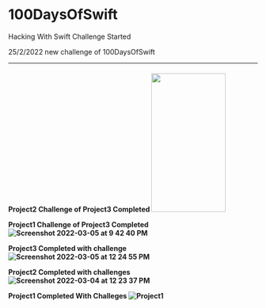 # 100DaysOfSwift

Hacking With Swift Challenge Started

25/2/2022 new challenge of 100DaysOfSwift
<hr/>
<h4>


Project2 Challenge of Project3 Completed
<img src="![Screenshot 2022-03-05 at 10 13 51 PM](https://user-images.githubusercontent.com/38833326/156892336-90b88624-2ea6-485f-abd1-03bd2eb73423.png)" width="150" height="280" />

Project1  Challenge of Project3 Completed
![Screenshot 2022-03-05 at 9 42 40 PM](https://user-images.githubusercontent.com/38833326/156891374-069fff1e-40aa-4b56-9c92-2e2aec14b042.png)

Project3 Completed with challenge
![Screenshot 2022-03-05 at 12 24 55 PM](https://user-images.githubusercontent.com/38833326/156872332-aae979cb-9ae0-4704-9063-700076371be7.png)

Project2 Completed with challenges
![Screenshot 2022-03-04 at 12 23 37 PM](https://user-images.githubusercontent.com/38833326/156714371-5ce94fe8-27c7-4f00-a116-f87e7025e2c8.png)

Project1 Completed With Challeges
![Project1](https://user-images.githubusercontent.com/38833326/155891386-70242db7-c87f-4066-8696-25e559f5bc3c.gif)

 </h4>
